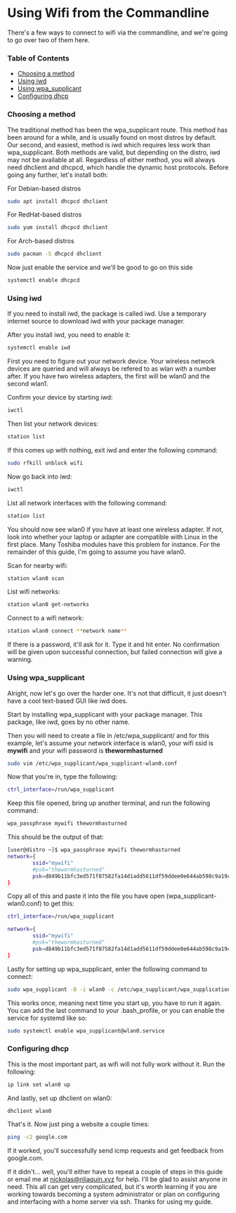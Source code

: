 # Using Wifi from the Commandline
There's a few ways to connect to wifi via the commandline, and we're going to go over two of them here.

### Table of Contents
- [Choosing a method](#choosing-a-method)
- [Using iwd](#configuring-iwd)
- [Using wpa_supplicant](#using-wpa_supplicant)
- [Configuring dhcp](#configuring-dhcp)

### Choosing a method
The traditional method has been the wpa_supplicant route. This method has been around for a while, and is usually found on most distros by default. Our second, and easiest, method is iwd which requires less work than wpa_supplicant. Both methods are valid, but depending on the distro, iwd may not be available at all. Regardless of either method, you will always need dhclient and dhcpcd, which handle the dynamic host protocols. Before going any further, let's install both:

For Debian-based distros
```bash
sudo apt install dhcpcd dhclient
```

For RedHat-based distros
```bash
sudo yum install dhcpcd dhclient
```

For Arch-based distros
```bash
sudo pacman -S dhcpcd dhclient
```

Now just enable the service and we'll be good to go on this side
```bash
systemctl enable dhcpcd
```


### Using iwd
If you need to install iwd, the package is called iwd. Use a temporary internet source to download iwd with your package manager.

After you install iwd, you need to enable it:
```bash
systemctl enable iwd
```

First you need to figure out your network device. Your wireless network devices are queried and will always be refered to as wlan with a number after. If you have two wireless adapters, the first will be wlan0 and the second wlan1.

Confirm your device by starting iwd:
```bash
iwctl
```

Then list your network devices:
```bash
station list
```

If this comes up with nothing, exit iwd and enter the following command:
```bash
sudo rfkill unblock wifi
```

Now go back into iwd:
```bash
iwctl
```

List all network interfaces with the following command:
```bash
station list
```

You should now see wlan0 if you have at least one wireless adapter. If not, look into whether your laptop or adapter are compatible with Linux in the first place. Many Toshiba modules have this problem for instance. For the remainder of this guide, I'm going to assume you have wlan0.

Scan for nearby wifi:
```bash
station wlan0 scan
```

List wifi networks:
```bash
station wlan0 get-networks
```

Connect to a wifi network:
```bash
station wlan0 connect **network name**
```

If there is a password, it'll ask for it. Type it and hit enter. No confirmation will be given upon successful connection, but failed connection will give a warning.


### Using wpa_supplicant
Alright, now let's go over the harder one. It's not that difficult, it just doesn't have a cool text-based GUI like iwd does.

Start by installing wpa_supplicant with your package manager. This package, like iwd, goes by no other name.

Then you will need to create a file in /etc/wpa_supplicant/ and for this example, let's assume your network interface is wlan0, your wifi ssid is **mywifi** and your wifi password is **thewormhasturned**

```bash
sudo vim /etc/wpa_supplicant/wpa_supplicant-wlan0.conf
```

Now that you're in, type the following:
```bash
ctrl_interface=/run/wpa_supplicant
```

Keep this file opened, bring up another terminal, and run the following command:
```bash
wpa_passphrase mywifi thewormhasturned
```

This should be the output of that:
```bash
[user@distro ~]$ wpa_passphrase mywifi thewormhasturned
network={
        ssid="mywifi"
        #psk="thewormhasturned"
        psk=d849b11bfc3ed571f87582fa14d1add5611df59ddee0e644ab598c9a19c2736a
}
```

Copy all of this and paste it into the file you have open (wpa_supplicant-wlan0.conf) to get this:
```bash 
ctrl_interface=/run/wpa_supplicant

network={
        ssid="mywifi"
        #psk="thewormhasturned"
        psk=d849b11bfc3ed571f87582fa14d1add5611df59ddee0e644ab598c9a19c2736a
}
```

Lastly for setting up wpa_supplicant, enter the following command to connect:
```bash
sudo wpa_supplicant -B -i wlan0 -c /etc/wpa_supplicant/wpa_supplication-wlan0.conf
```

This works once, meaning next time you start up, you have to run it again. You can add the last command to your .bash_profile, or you can enable the service for systemd like so:
```bash
sudo systemctl enable wpa_supplicant@wlan0.service
```

### Configuring dhcp
This is the most important part, as wifi will not fully work without it. Run the following:
```bash
ip link set wlan0 up
```

And lastly, set up dhclient on wlan0:
```bash
dhclient wlan0
```

That's it. Now just ping a website a couple times:
```bash
ping -c2 google.com
```

If it worked, you'll successfully send icmp requests and get feedback from google.com.

If it didn't... well, you'll either have to repeat a couple of steps in this guide or email me at nickolas@nliaquin.xyz for help. I'll be glad to assist anyone in need. This all can get very complicated, but it's worth learning if you are working towards becoming a system administrator or plan on configuring and interfacing with a home server via ssh. Thanks for using my guide.
